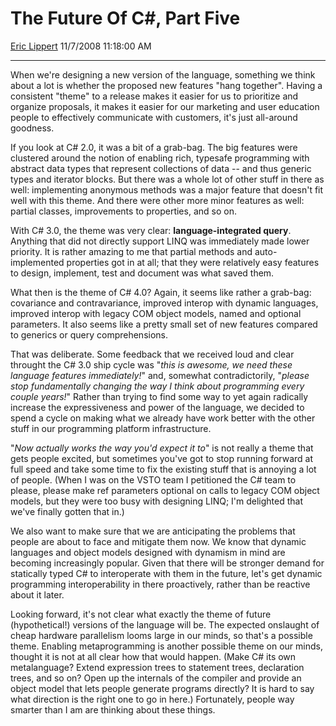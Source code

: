 <div id="page">

# The Future Of C\#, Part Five

[Eric Lippert](https://social.msdn.microsoft.com/profile/Eric%20Lippert) 11/7/2008 11:18:00 AM

-----

<div id="content">

<div class="mine">

When we're designing a new version of the language, something we think about a lot is whether the proposed new features "hang together". Having a consistent "theme" to a release makes it easier for us to prioritize and organize proposals, it makes it easier for our marketing and user education people to effectively communicate with customers, it's just all-around goodness.

If you look at C\# 2.0, it was a bit of a grab-bag. The big features were clustered around the notion of enabling rich, typesafe programming with abstract data types that represent collections of data -- and thus generic types and iterator blocks. But there was a whole lot of other stuff in there as well: implementing anonymous methods was a major feature that doesn't fit well with this theme. And there were other more minor features as well: partial classes, improvements to properties, and so on.

With C\# 3.0, the theme was very clear: **language-integrated query**. Anything that did not directly support LINQ was immediately made lower priority. It is rather amazing to me that partial methods and auto-implemented properties got in at all; that they were relatively easy features to design, implement, test and document was what saved them.

What then is the theme of C\# 4.0? Again, it seems like rather a grab-bag: covariance and contravariance, improved interop with dynamic languages, improved interop with legacy COM object models, named and optional parameters. It also seems like a pretty small set of new features compared to generics or query comprehensions.

That was deliberate. Some feedback that we received loud and clear throught the C\# 3.0 ship cycle was "*this* *is awesome, we need these language features immediately\!*" and, somewhat contradictorily, "*please stop fundamentally changing the way I think about programming every couple years\!*" Rather than trying to find some way to yet again radically increase the expressiveness and power of the language, we decided to spend a cycle on making what we already have work better with the other stuff in our programming platform infrastructure.

"*Now actually works the way you'd expect it to*" is not really a theme that gets people excited, but sometimes you've got to stop running forward at full speed and take some time to fix the existing stuff that is annoying a lot of people. (When I was on the VSTO team I petitioned the C\# team to please, please make ref parameters optional on calls to legacy COM object models, but they were too busy with designing LINQ; I'm delighted that we've finally gotten that in.)

We also want to make sure that we are anticipating the problems that people are about to face and mitigate them now. We know that dynamic languages and object models designed with dynamism in mind are becoming increasingly popular. Given that there will be stronger demand for statically typed C\# to interoperate with them in the future, let's get dynamic programming interoperability in there proactively, rather than be reactive about it later.

Looking forward, it's not clear what exactly the theme of future (hypothetical\!) versions of the language will be. The expected onslaught of cheap hardware parallelism looms large in our minds, so that's a possible theme. Enabling metaprogramming is another possible theme on our minds, thought it is not at all clear how that would happen. (Make C\# its own metalanguage? Extend expression trees to statement trees, declaration trees, and so on? Open up the internals of the compiler and provide an object model that lets people generate programs directly? It is hard to say what direction is the right one to go in here.) Fortunately, people way smarter than I am are thinking about these things.

</div>

</div>

</div>

